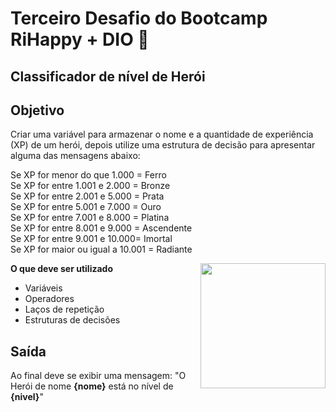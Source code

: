 # Terceiro Desafio do Bootcamp RiHappy + DIO 🎇
## Classificador de nível de Herói

## Objetivo

Criar uma variável para armazenar o nome e a quantidade de experiência (XP) de um herói, depois utilize uma estrutura de decisão para apresentar alguma das mensagens abaixo:

Se XP for menor do que 1.000 =  Ferro \
Se XP for entre 1.001 e 2.000 =  Bronze \
Se XP for entre 2.001 e 5.000 = Prata \
Se XP for entre 5.001 e 7.000 = Ouro \
Se XP for entre 7.001 e 8.000 = Platina \
Se XP for entre 8.001 e 9.000 = Ascendente \
Se XP for entre 9.001 e 10.000= Imortal \
Se XP for maior ou igual a 10.001 = Radiante 

**O que deve ser utilizado**
<img align="right" height="200" src="https://media.tenor.com/oqn2PBhWVxAAAAAM/xmen-professor-x.gif"  />
- Variáveis
- Operadores
- Laços de repetição
- Estruturas de decisões

## Saída
Ao final deve se exibir uma mensagem:
"O Herói de nome **{nome}** está no nível de **{nivel}**"
 


